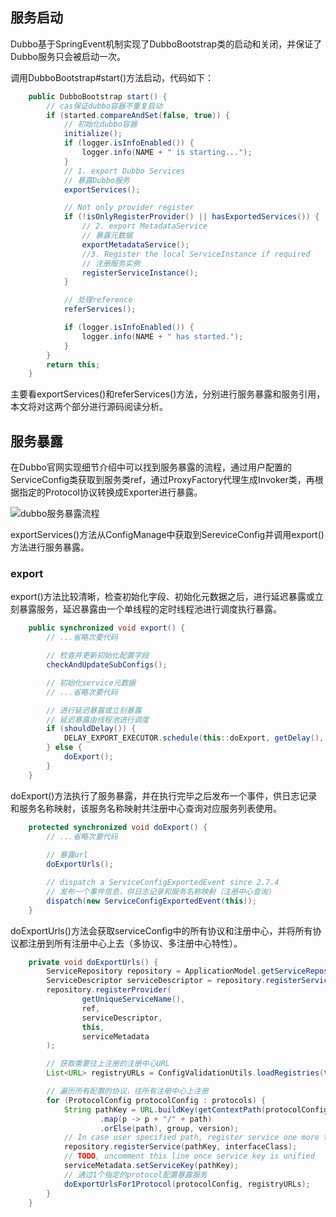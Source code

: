 ## 服务启动

Dubbo基于SpringEvent机制实现了DubboBootstrap类的启动和关闭，并保证了Dubbo服务只会被启动一次。

调用DubboBootstrap#start()方法启动，代码如下：

```java
    public DubboBootstrap start() {
        // cas保证dubbo容器不重复启动
        if (started.compareAndSet(false, true)) {
            // 初始化dubbo容器
            initialize();
            if (logger.isInfoEnabled()) {
                logger.info(NAME + " is starting...");
            }
            // 1. export Dubbo Services
            // 暴露Dubbo服务
            exportServices();

            // Not only provider register
            if (!isOnlyRegisterProvider() || hasExportedServices()) {
                // 2. export MetadataService
                // 暴露元数据
                exportMetadataService();
                //3. Register the local ServiceInstance if required
                // 注册服务实例
                registerServiceInstance();
            }

            // 处理reference
            referServices();

            if (logger.isInfoEnabled()) {
                logger.info(NAME + " has started.");
            }
        }
        return this;
    }
```

主要看exportServices()和referServices()方法，分别进行服务暴露和服务引用，本文将对这两个部分进行源码阅读分析。

## 服务暴露

在Dubbo官网实现细节介绍中可以找到服务暴露的流程，通过用户配置的ServiceConfig类获取到服务类ref，通过ProxyFactory代理生成Invoker类，再根据指定的Protocol协议转换成Exporter进行暴露。

![dubbo服务暴露流程](https://kwin-md-image.oss-cn-hangzhou.aliyuncs.com/md_image/image-20210607162536701.png)

exportServices()方法从ConfigManage中获取到SereviceConfig并调用export()方法进行服务暴露。

### export

export()方法比较清晰，检查初始化字段、初始化元数据之后，进行延迟暴露或立刻暴露服务，延迟暴露由一个单线程的定时线程池进行调度执行暴露。

```java
    public synchronized void export() {
        // ...省略次要代码

        // 检查并更新初始化配置字段
        checkAndUpdateSubConfigs();

        // 初始化service元数据
        // ...省略次要代码

        // 进行延迟暴露或立刻暴露
        // 延迟暴露由线程池进行调度
        if (shouldDelay()) {
            DELAY_EXPORT_EXECUTOR.schedule(this::doExport, getDelay(), TimeUnit.MILLISECONDS);
        } else {
            doExport();
        }
    }
```

doExport()方法执行了服务暴露，并在执行完毕之后发布一个事件，供日志记录和服务名称映射，该服务名称映射共注册中心查询对应服务列表使用。

```java
    protected synchronized void doExport() {
        // ...省略次要代码
      
        // 暴露url
        doExportUrls();

        // dispatch a ServiceConfigExportedEvent since 2.7.4
        // 发布一个事件信息，供日志记录和服务名称映射（注册中心查询）
        dispatch(new ServiceConfigExportedEvent(this));
    }
```

doExportUrls()方法会获取serviceConfig中的所有协议和注册中心，并将所有协议都注册到所有注册中心上去（多协议、多注册中心特性）。

```java
    private void doExportUrls() {
        ServiceRepository repository = ApplicationModel.getServiceRepository();
        ServiceDescriptor serviceDescriptor = repository.registerService(getInterfaceClass());
        repository.registerProvider(
                getUniqueServiceName(),
                ref,
                serviceDescriptor,
                this,
                serviceMetadata
        );

        // 获取需要往上注册的注册中心URL
        List<URL> registryURLs = ConfigValidationUtils.loadRegistries(this, true);

        // 遍历所有配置的协议，往所有注册中心上注册
        for (ProtocolConfig protocolConfig : protocols) {
            String pathKey = URL.buildKey(getContextPath(protocolConfig)
                    .map(p -> p + "/" + path)
                    .orElse(path), group, version);
            // In case user specified path, register service one more time to map it to path.
            repository.registerService(pathKey, interfaceClass);
            // TODO, uncomment this line once service key is unified
            serviceMetadata.setServiceKey(pathKey);
            // 通过1个指定的protocol配置暴露服务
            doExportUrlsFor1Protocol(protocolConfig, registryURLs);
        }
    }
```



